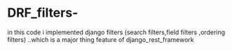 # DRF_filters-
in this code i implemented django filters (search filters,field filters ,ordering filters) ..which is a major thing feature of django_rest_framework

